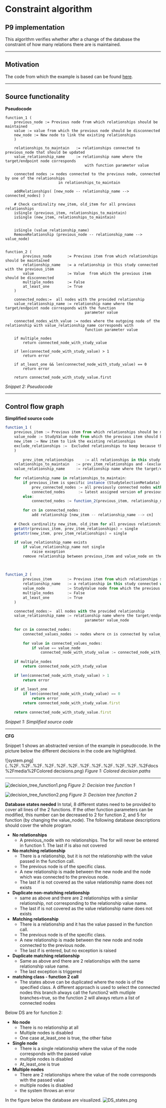 # Constraint algorithm
## P9 implementation 
This algorithm verifies whether after a change of the database the constraint of how many relations there are is maintained. 
 
****

## Motivation 

The code from which the example is based can be found [here](https://gitlab.com/Novo-Nordisk/nn-public/openstudybuilder/OpenStudyBuilder-Solution/-/blob/main/clinical-mdr-api/clinical_mdr_api/domain_repositories/generic_repository.py?ref_type=heads).
****

## Source functionality

**Pseudocode**
```
function_1 (
    previous_node := Previous node from which relationships should be maintained
    value := value from which the previous node should be disconnected
    new_node := New node to link the existing relationships
    )
    
    relationships_to_maintain   := relationships connected to previous_node that should be updated 
    value_relationship_name     := relationship name where the target/endpoint node corresponds 
                                    with function parameter value
    
    connected nodes := nodes connected to the previous node, connected by one of the relationships 
                        in relationships_to_maintain
    
    addRelationships( [new_node -- relationship_name --> connected_nodes] )
    
    # Check cardinality new_item, old_item for all previous relationships 
    isSingle (previous_item, relationships_to_maintain)
    isSingle (new_item, relationships_to_maintain)
    
    
    isSingle (value_relationship_name)
    RemoveRelationship (previous_node -- relationship_name --> value_node) 

	
function_2 (
        previous_node       := Previous item from which relationships should be maintained
        relationship_name   := a relationship in this study connected with the previous_item
        value               := Value  from which the previous item should be disconnected
        multiple_nodes      := False
        at_least_one        := True
	)

	connected_nodes:=  all nodes with the provided relationship
	value_relationship_name := relationship name where the target/endpoint node corresponds with the function 
                                    parameter value
	
	connected_nodes_with_value := nodes where the outgoing node of the relationship with value_relationship_name corresponds with 
	                                function parameter value
	
	if multiple_nodes
		return connected_node_with_study_value
	
	if len(connected_node_with_study_value) > 1
		return error
		
	if at_least_one && len(connected_node_with_study_value) == 0
        return error
		
	return connected_node_with_study_value.first
```
*Snippet 2:  Pseudocode*
***

## Control flow graph

**Simplified source code**
```javascript
function_1 ( 
	previous_item := Previous item from which relationships should be maintained
	value_node := StudyValue node from which the previous item should be disconnected
	new_item := New item to link the existing relationships
	exclude_relationships :=  Excluded relationships to keep because they are maintained (linked)
	)
	
        prev_item_relationships     := all relationships in this study connected with the previous_item
	relationships_to_maintain   := prev_item_relationships and -(exclude_relationships) - value_node
	value_relationship_name     := relationship name where the target/endpoint node corresponds with the function parameter 'value_node'
	
	for relationship_name in relationships_to_maintain:
		if previous_item is specific instance (StudySelectionMetadata):
			prev_connected_nodes := all previously connected nodes with the current relationship name
			connected_nodes      := latest assigned version of previously assigned nodes
		else:
			connected_nodes := function_2(previous_item, relationship_name, value_node True, False)
			
		for cn in connected_nodes:
			add relationship [new_item -- relationship_name --> cn]
	
	# Check cardinality new_item, old_item for all previous relationships 
	getattr(previous_item, prev_item_relationships) = single
	getattr(new_item, prev_item_relationships) = single
	
	if value_relationship_name exists
		if value_relationship_name not single
			raise exception
		remove relationship between previous_item and value_node on the value_relationship_name
		
		
		
function_2 (
        previous_item       := Previous item from which relationships should be maintained
        relationship_name   := a relationship in this study connected with the previous_item
        value_node          := StudyValue node from which the previous item should be disconnected
        multiple_nodes      := False
        at_least_one        := True
	)

	connected_nodes:=  all nodes with the provided relationship
	value_relationship_name := relationship name where the target/endpoint node corresponds with the function 
                                    parameter value_node
	
	for cn in connected_nodes:
		connected_values_nodes := nodes where cn is connected by value_relationship_name
		
		for value in connected_values_nodes:
			if value == value_node
				connected_node_with_study_value := connected_node_with_study_value + cn
	
	if multiple_nodes
		return connected_node_with_study_value
	
	if len(connected_node_with_study_value) > 1
		return error
		
	if at_least_one
		if len(connected_node_with_study_value) == 0
			return error
		return connected_node_with_study_value.first
		
	return connected_node_with_study_value.first
```
*Snippet 1: Simplified source code*
***


**CFG**

Snippet 1 shows an abstracted version of the example in pseudocode.
In the picture below the different decisions in the code are highlighted.

![system.png](..%2F..%2F..%2F..%2F..%2F..%2F..%2F..%2F..%2F..%2F..%2F..%2Fdocs%2Fmedia%2FColored decisions.png)
*Figure 1: Colored decision paths*
***

![decision_tree_function1.png](..%2F..%2F..%2F..%2F..%2F..%2F..%2F..%2F..%2F..%2F..%2F..%2Fdocs%2Fmedia%2Fdecision_tree_function1.png)
*Figure 2: Decision tree function 1*

![decision_tree_function2.png](..%2F..%2F..%2F..%2F..%2F..%2F..%2F..%2F..%2F..%2F..%2F..%2Fdocs%2Fmedia%2Fdecision_tree_function2.png)
*Figure 3: Decision tree function 2*

**Database states needed**
In total, 8 different states need to be provided to cover all lines of the 2 functions. If the other function parameters can be modified, this number can be decreased to 2 for function 2, and 5 for function (by changing the value_node).
The following database descriptions should cover the whole program
- **No relationships**
  - A previous_node with no relationships. The for will never be entered in function 1. The last if is also not covered
- **No matching relationship**
  - There is a relationship, but it is not the relationship with the value passed in the function call. 
  - The previous node is of the specific class. 
  - A new relationship is made between the new node and the node which was connected to the previous node. 
  - The last if is not covered as the value relationship name does not exists
- **Duplicate non-matching relationship**
  - same as above and there are 2 relationships with a similar relationship, not corresponding to the relationship value name.
  - The last if is not covered as the value relationship name does not exists
- **Matching relationship**
  - There is a relationship and it has the value passed in the function call. 
  - The previous node is of the specific class. 
  - A new relationship is made between the new node and node connected to the previous node. 
  - The last if is entered, but no exception is raised
- **Duplicate matching relationship**
  - Same as above and there are 2 relationships with the same relationship value name. 
  - The last exception is triggered
- **matching class - function 2 call**
  - The states above can be duplicated where the node is of the specified class. A different approach is used to select the connected nodes this branch always call the function2 with mutliple branches=true, so the function 2 will always return a list of connected nodes


Below DS are for function 2:
- **No node**
  - There is no relationship at all
  - Multiple nodes is disabled
  - One case at_least_one is true, the other false
- **Single node**
  - There is a single relationship where the value of the node corresponds with the passed value
  - multiple nodes is disabled
  - At_least_one is true
- **Multiple nodes**
  - There are 2 relationships where the value of the node corresponds with the passed value
  - multiple nodes is disabled
  - the system throws an error

In the figure below the database are visualized.
![DS_states.png](..%2F..%2F..%2F..%2F..%2F..%2F..%2F..%2F..%2F..%2F..%2F..%2Fdocs%2Fmedia%2FDS_states.png)





[//]: # (The control flow graph can be seen below. The cfg also includes the)

[//]: # (![cfg1.png]&#40;..%2F..%2F..%2F..%2F..%2F..%2F..%2F..%2F..%2F..%2F..%2F..%2Fdocs%2Fmedia%2Fcfg1.png&#41;)

[//]: # (![cfg2.png]&#40;..%2F..%2F..%2F..%2F..%2F..%2F..%2F..%2F..%2F..%2F..%2F..%2Fdocs%2Fmedia%2Fcfg2.png&#41;)

[//]: # (![cfg3.png]&#40;..%2F..%2F..%2F..%2F..%2F..%2F..%2F..%2F..%2F..%2F..%2F..%2Fdocs%2Fmedia%2Fcfg3.png&#41;)


